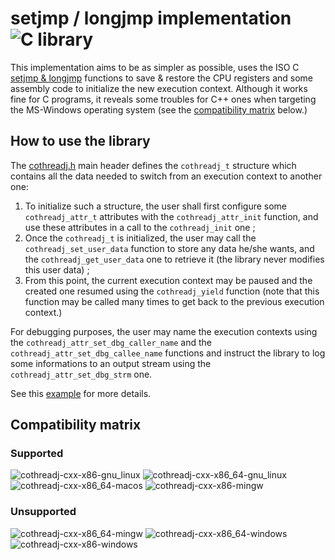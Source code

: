 # setjmp / longjmp implementation ![C library](https://github.com/cedric84/libcothread2/actions/workflows/build.yml/badge.svg?branch=ci)

This implementation aims to be as simpler as possible,
uses the ISO C [setjmp & longjmp](https://www.man7.org/linux/man-pages/man3/setjmp.3.html) functions
to save & restore the CPU registers and some assembly code to initialize the new execution context.
Although it works fine for C programs, it reveals some troubles for C++ ones when targeting the MS-Windows
operating system (see the [compatibility matrix](#compatibility-matrix) below.)

## How to use the library
The [cothreadj.h](lib/include/cothread/cothreadj.h) main header defines the `cothreadj_t` structure
which contains all the data needed to switch from an execution context to another one:
1. To initialize such a structure, the user shall first configure some `cothreadj_attr_t` attributes
with the `cothreadj_attr_init` function, and use these attributes in a call to the `cothreadj_init` one ;
2. Once the `cothreadj_t` is initialized, the user may call the `cothreadj_set_user_data` function to store
any data he/she wants, and the `cothreadj_get_user_data` one to retrieve it
(the library never modifies this user data) ;
3. From this point, the current execution context may be paused and the created one resumed using
the `cothreadj_yield` function (note that this function may be called many times to get back
to the previous execution context.)

For debugging purposes, the user may name the execution contexts using
the `cothreadj_attr_set_dbg_caller_name` and the `cothreadj_attr_set_dbg_callee_name` functions
and instruct the library to log some informations to an output stream using
the `cothreadj_attr_set_dbg_strm` one.

See this [example](examples/cothreadj_example0.c) for more details.

## Compatibility matrix
### Supported
![cothreadj-cxx-x86-gnu_linux](https://github.com/cedric84/libcothread2/actions/workflows/cothreadj-cxx-x86-gnu_linux.yml/badge.svg?branch=ci)
![cothreadj-cxx-x86_64-gnu_linux](https://github.com/cedric84/libcothread2/actions/workflows/cothreadj-cxx-x86_64-gnu_linux.yml/badge.svg?branch=ci)
![cothreadj-cxx-x86_64-macos](https://github.com/cedric84/libcothread2/actions/workflows/cothreadj-cxx-x86_64-macos.yml/badge.svg?branch=ci)
![cothreadj-cxx-x86-mingw](https://github.com/cedric84/libcothread2/actions/workflows/cothreadj-cxx-x86-mingw.yml/badge.svg?branch=ci)

### Unsupported
![cothreadj-cxx-x86_64-mingw](https://github.com/cedric84/libcothread2/actions/workflows/cothreadj-cxx-x86_64-mingw.yml/badge.svg?branch=ci)
![cothreadj-cxx-x86_64-windows](https://github.com/cedric84/libcothread2/actions/workflows/cothreadj-cxx-x86_64-windows.yml/badge.svg?branch=ci)
![cothreadj-cxx-x86-windows](https://github.com/cedric84/libcothread2/actions/workflows/cothreadj-cxx-x86-windows.yml/badge.svg?branch=ci)
